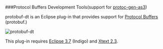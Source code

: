 ###Protocol Buffers Development Tools(support for [protoc-gen-as3](https://code.google.com/p/protoc-gen-as3/))

protobuf-dt is an Eclipse plug-in that provides support for [Protocol Buffers](http://code.google.com/p/protobuf/) (protobuf.)

![protobuf-dt](http://wiki.protobuf-dt.googlecode.com/git/images/editor.png)

This plug-in requires [Eclipse 3.7](http://eclipse.org/downloads/index-developer.php) (Indigo) and [Xtext 2.3](http://www.eclipse.org/Xtext/).

